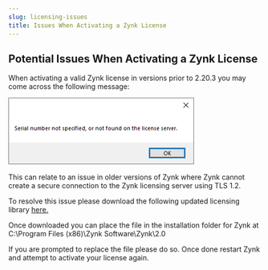 ```yaml
---
slug: licensing-issues
title: Issues When Activating a Zynk License
---
```


## Potential Issues When Activating a Zynk License

When activating a valid Zynk license in versions prior to 2.20.3 you may come across the following message:

![Licensing Error](/assets/images/general/license.png "Licensing Error")

This can relate to an issue in older versions of Zynk where Zynk cannot create a secure connection to the Zynk licensing server using TLS 1.2.

To resolve this issue please download the following updated licensing library [here.](http://downloads.zynk.com/files/Internetware.Licensing.dll)

Once downloaded you can place the file in the installation folder for Zynk at C:\Program Files (x86)\Zynk Software\Zynk\2.0

If you are prompted to replace the file please do so. Once done restart Zynk and attempt to activate your license again.
